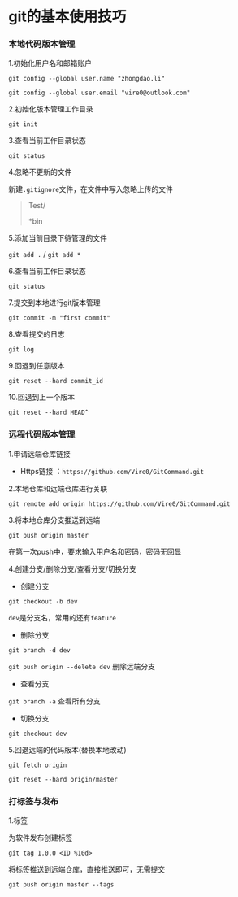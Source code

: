 # git的基本使用技巧

### 本地代码版本管理

1.初始化用户名和邮箱账户

`git config --global user.name "zhongdao.li"`

`git config --global user.email "vire0@outlook.com"`

2.初始化版本管理工作目录

`git init`

3.查看当前工作目录状态

`git status`

4.忽略不更新的文件

新建`.gitignore`文件，在文件中写入忽略上传的文件

> Test/
>
> *bin

5.添加当前目录下待管理的文件

`git add .`      /      `git add *`

6.查看当前工作目录状态

`git status`

7.提交到本地进行git版本管理

`git commit -m "first commit"`

8.查看提交的日志

`git log`

9.回退到任意版本

`git reset --hard commit_id`

10.回退到上一个版本

`git reset --hard HEAD^`

### 远程代码版本管理

1.申请远端仓库链接

- Https链接 ：`https://github.com/Vire0/GitCommand.git`

2.本地仓库和远端仓库进行关联

`git remote add origin https://github.com/Vire0/GitCommand.git`

3.将本地仓库分支推送到远端

`git push origin master`

在第一次push中，要求输入用户名和密码，密码无回显

4.创建分支/删除分支/查看分支/切换分支

- 创建分支

`git checkout -b dev`

`dev`是分支名，常用的还有`feature`

- 删除分支

`git branch -d dev`

`git push origin --delete dev` 删除远端分支

- 查看分支

`git branch -a` 查看所有分支

- 切换分支

`git checkout dev`

5.回退远端的代码版本(替换本地改动)

`git fetch origin`

`git reset --hard origin/master`

### 打标签与发布

1.标签

为软件发布创建标签

`git tag 1.0.0 <ID %10d>`

将标签推送到远端仓库，直接推送即可，无需提交

`git push origin master --tags`
